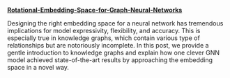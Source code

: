 **[Rotational-Embedding-Space-for-Graph-Neural-Networks](https://medium.com/@seshwan2/rotational-embedding-space-for-graph-neural-networks-de5acf0553ac)**

Designing the right embedding space for a neural network has tremendous implications for model expressivity, flexibility, and accuracy. This is especially true in knowledge graphs, which contain various type of relationships but are notoriously incomplete. In this post, we provide a gentle introduction to knowledge graphs and explain how one clever GNN model achieved state-of-the-art results by approaching the embedding space in a novel way.
